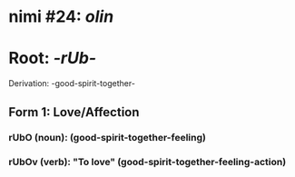 # nimi #24: *olin*
# Root: *-rUb-*
Derivation: -good-spirit-together-

## Form 1: Love/Affection
### rUbO (noun): (good-spirit-together-feeling)
### rUbOv (verb): "To love" (good-spirit-together-feeling-action)

